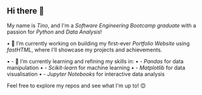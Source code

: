 ## Hi there 👋
My name is *Tino*, and I'm a *Software Engineering Bootcamp graduate* with a passion for *Python* and *Data Analysis*! 

•⁠  ⁠🔭 I’m currently working on building my first-ever *Portfolio Website* using *fastHTML*, where I'll showcase my projects and achievements. 

•⁠  ⁠- 🌱 I’m currently learning and refining my skills in: 
  •⁠  ⁠- *Pandas* for data manipulation 
  •⁠  ⁠- *Scikit-learn* for machine learning 
  •⁠  ⁠- *Matplotlib* for data visualisation 
  •⁠  ⁠- *Jupyter Notebooks* for interactive data analysis

Feel free to explore my repos and see what I'm up to! 😊
<!--
**Agustin-Alegre-Camara/Agustin-Alegre-Camara** is a ✨ _special_ ✨ repository because its `README.md` (this file) appears on your GitHub profile.



Here are some ideas to get you started:

- 🔭 I’m currently working on ...
- 🌱 I’m currently learning ...
- 👯 I’m looking to collaborate on ...
- 🤔 I’m looking for help with ...
- 💬 Ask me about ...
- 📫 How to reach me: ...
- 😄 Pronouns: ...
- ⚡ Fun fact: ...
-->
